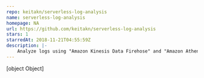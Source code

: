 ```yaml
---
repo: keitakn/serverless-log-analysis
name: serverless-log-analysis
homepage: NA
url: https://github.com/keitakn/serverless-log-analysis
stars: 1
starredAt: 2018-11-21T04:55:59Z
description: |-
    Analyze logs using "Amazon Kinesis Data Firehose" and "Amazon Athena"
---
```


[object Object]
